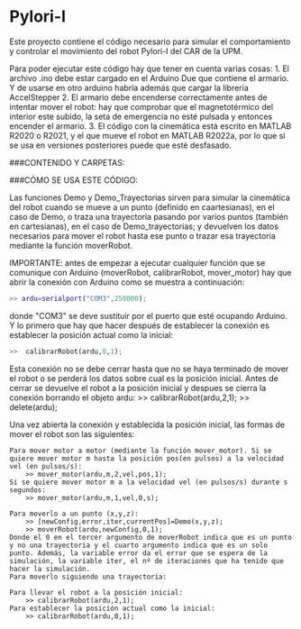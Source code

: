 # Pylori-I

Este proyecto contiene el código necesario para simular el comportamiento y controlar el movimiento del robot Pylori-I del CAR de la UPM.

Para poder ejecutar este código hay que tener en cuenta varias cosas:
	1. El archivo .ino debe estar cargado en el Arduino Due que contiene el armario. Y de usarse en otro arduino habría además que cargar la librería AccelStepper
	2. El armario debe encenderse correctamente antes de intentar mover el robot: hay que comprobar que el magnetotérmico del interior este subido, la seta de emergencia no esté pulsada y entonces encender el armario.
	3. El código con la cinemática está escrito en MATLAB R2020 o R2021, y el que mueve el robot en MATLAB R2022a, por lo que si se usa en versiones posteriores puede que esté desfasado.
	
###CONTENIDO Y CARPETAS:	

###CÓMO SE USA ESTE CÓDIGO:

Las funciones Demo y Demo_Trayectorias sirven para simular la cinemática del robot cuando se mueve a un punto (definido en caartesianas), en el caso de Demo, o traza una trayectoria pasando por varios puntos (también en cartesianas), en el caso de Demo_trayectorias; y devuelven los datos necesarios para mover el robot hasta ese punto o trazar esa trayectoria mediante la función moverRobot.
	
IMPORTANTE: antes de empezar a ejecutar cualquier función que se comunique con Arduino (moverRobot, calibrarRobot, mover_motor) hay que abrir la conexión con Arduino como se muestra a continuación:
		
```matlab
>> ardu=serialport("COM3",250000);
```
		
donde "COM3" se deve sustituir por el puerto que esté ocupando Arduino. Y lo primero que hay que hacer después de establecer la conexión es establecer la posición actual como la inicial:
		
```python
>>  calibrarRobot(ardu,0,1);
```	
		
Esta conexión no se debe cerrar hasta que no se haya terminado de mover el robot o se perderá los datos sobre cual es la posición inicial. Antes de cerrar se devuelve el robot a la posición inicial y despues se cierra la conexión borrando el objeto ardu:
		>> calibrarRobot(ardu,2,1);
		>> delete(ardu);

 Una vez abierta la conexión y establecida la posición inicial, las formas de mover el robot son las siguientes:
 	
	Para mover motor a motor (mediante la función mover_motor). Si se quiere mover motor m hasta la posición pos(en pulsos) a la velocidad vel (en pulsos/s):
 		>> mover_motor(ardu,m,2,vel,pos,1);
 	Si se quiere mover motor m a la velocidad vel (en pulsos/s) durante s segundos:
		>> mover_motor(ardu,m,1,vel,0,s);

 	Para moverlo a un punto (x,y,z):
		>> [newConfig,error,iter,currentPos]=Demo(x,y,z);
		>> moverRobot(ardu,newConfig,0,1);
	Donde el 0 en el tercer argumento de moverRobot indica que es un punto y no una trayectoria y el cuarto argumento indica que es un solo punto. Además, la variable error da el error que se espera de la simulación, la variable iter, el nº de iteraciones que ha tenido que hacer la simulación.
 	Para moverlo siguiendo una trayectoria:

 	Para llevar el robot a la posición inicial:
		>> calibrarRobot(ardu,2,1);
	Para establecer la posición actual como la inicial:
		>> calibrarRobot(ardu,0,1); 	
